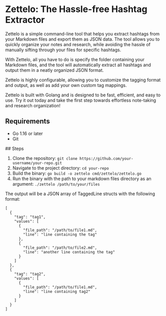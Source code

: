 # Zettelo: The Hassle-free Hashtag Extractor

Zettelo is a simple command-line tool that helps you extract hashtags from your Markdown files and export them as JSON data. The tool allows you to quickly organize your notes and research, while avoiding the hassle of manually sifting through your files for specific hashtags.

With Zettelo, all you have to do is specify the folder containing your Markdown files, and the tool will automatically extract all hashtags and output them in a neatly organized JSON format.

Zettelo is highly configurable, allowing you to customize the tagging format and output, as well as add your own custom tag mappings.

Zettelo is built with Golang and is designed to be fast, efficient, and easy to use. Try it out today and take the first step towards effortless note-taking and research organization!

## Requirements

* Go 1.16 or later
* Git

## Steps

1. Clone the repository: `git clone https://github.com/your-username/your-repo.git`
2. Navigate to the project directory: `cd your-repo`
3. Build the binary: `go build -o zettelo cmd/zettelo/zettelo.go`
4. Run the binary with the path to your markdown files directory as an argument: `./zettelo /path/to/your/files`

The output will be a JSON array of TaggedLine structs with the following format:

```
[
  {
    "tag": "tag1",
    "values": [
      {
        "file_path": "/path/to/file1.md",
        "line": "line containing the tag"
      },
      {
        "file_path": "/path/to/file2.md",
        "line": "another line containing the tag"
      }
    ]
  },
  {
    "tag": "tag2",
    "values": [
      {
        "file_path": "/path/to/file1.md",
        "line": "line containing tag2"
      }
    ]
  }
]

```